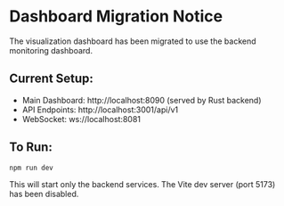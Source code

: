 # Dashboard Migration Notice

The visualization dashboard has been migrated to use the backend monitoring dashboard.

## Current Setup:
- Main Dashboard: http://localhost:8090 (served by Rust backend)
- API Endpoints: http://localhost:3001/api/v1
- WebSocket: ws://localhost:8081

## To Run:
```bash
npm run dev
```

This will start only the backend services. The Vite dev server (port 5173) has been disabled.
